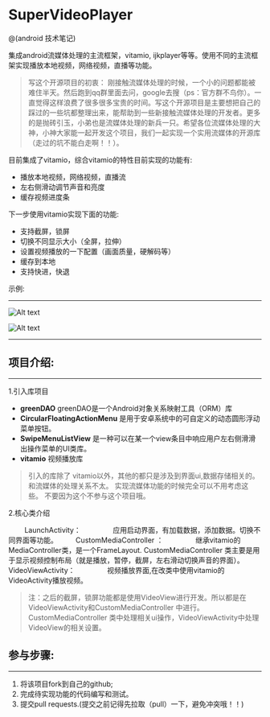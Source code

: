 # SuperVideoPlayer

@(android 技术笔记)



集成android流媒体处理的主流框架，vitamio, ijkplayer等等。使用不同的主流框架实现播放本地视频，网络视频，直播等功能。

>  写这个开源项目的初衷：
       刚接触流媒体处理的时候，一个小的问题都能被难住半天。然后跑到qq群里面去问，google去搜（ps：官方群不鸟你）。一直觉得这样浪费了很多很多宝贵的时间。写这个开源项目是主要想把自己的踩过的一些坑都整理出来，能帮助到一些新接触流媒体处理的开发者。更多的是抛砖引玉，小弟也是流媒体处理的新兵一只。希望各位流媒体处理的大神，小神大家能一起开发这个项目，我们一起实现一个实用流媒体的开源库（走过的坑不能白走啊！！）。

目前集成了vitamio，综合vitamio的特性目前实现的功能有:

 - 播放本地视频，网络视频，直播流
 - 左右侧滑动调节声音和亮度
 - 缓存视频进度条

下一步使用vitamio实现下面的功能:
  - 支持截屏，锁屏
  - 切换不同显示大小（全屏，拉伸）
  - 设置视频播放的一下配置（画面质量，硬解码等）
  - 缓存到本地
  - 支持快进，快退


示例:

---

![Alt text](https://github.com/curtis2/SuperVideoPlayer/blob/0aaf3ce2b6fc817d50ffdbe79a75ef6701c0b96b/source/start.gif)

![Alt text](https://github.com/curtis2/SuperVideoPlayer/blob/master/source/start2.gif)


***

## 项目介绍:
---
1.引入库项目
   - **greenDAO**       greenDAO是一个Android对象关系映射工具（ORM）库
   - **CircularFloatingActionMenu**    是用于安卓系统中的可自定义的动态圆形浮动菜单按钮。
   - **SwipeMenuListView**     是一种可以在某一个view条目中响应用户左右侧滑滑出操作菜单的UI类库。
   - **vitamio**     视频播放库

 > 引入的库除了 vitamio以外，其他的都只是涉及到界面ui,数据存储相关的。和流媒体的处理关系不太。 实现流媒体功能的时候完全可以不用考虑这些。 不要因为这个不参与这个项目哦。

2.核心类介绍

 &emsp;&emsp; LaunchActivity：
 &emsp;&emsp;&emsp;&emsp;      应用启动界面，有加载数据，添加数据。切换不同界面等功能。
 &emsp;&emsp; CustomMediaController ：
    &emsp;&emsp;&emsp;&emsp;    继承vitamio的MediaController类，是一个FrameLayout. CustomMediaController 类主要是用       于显示视频控制布局（就是播放，暂停，截屏，左右滑动切换声音的界面）。
&emsp;&emsp;  VideoViewActivity：
  &emsp;&emsp;&emsp;&emsp;    视频播放界面,在改类中使用vitamio的VideoActivity播放视频。


>注：之后的截屏，锁屏功能都是使用VideoView进行开发。所以都是在VideoViewActivity和CustomMediaController 中进行。
CustomMediaController 类中处理相关ui操作，VideoViewActivity中处理VideoView的相关设置。



##    参与步骤:
  ---
 1. 将该项目fork到自己的github;
 2. 完成待实现功能的代码编写和测试。
 3. 提交pull requests.(提交之前记得先拉取（pull）一下，避免冲突哦！！)


